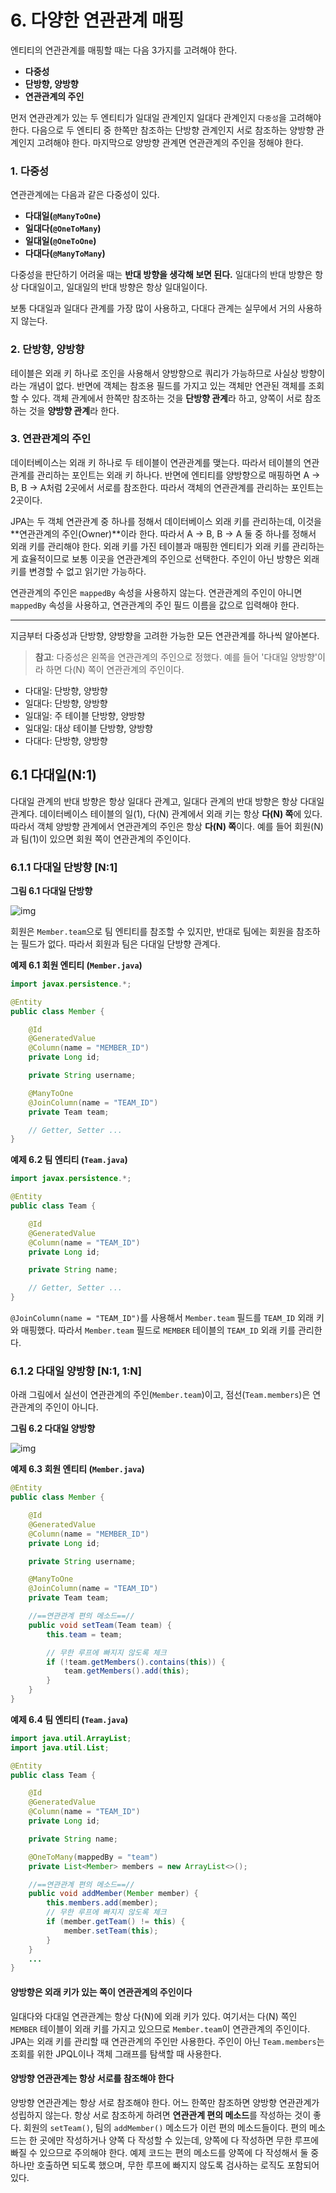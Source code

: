 # 6. 다양한 연관관계 매핑

엔티티의 연관관계를 매핑할 때는 다음 3가지를 고려해야 한다.

-   **다중성**
-   **단방향, 양방향**
-   **연관관계의 주인**

먼저 연관관계가 있는 두 엔티티가 일대일 관계인지 일대다 관계인지 `다중성`을 고려해야 한다. 다음으로 두 엔티티 중 한쪽만 참조하는 단방향 관계인지 서로 참조하는 양방향 관계인지 고려해야 한다. 마지막으로 양방향 관계면 연관관계의 주인을 정해야 한다.

### 1. 다중성

연관관계에는 다음과 같은 다중성이 있다.

-   **다대일(`@ManyToOne`)**
-   **일대다(`@OneToMany`)**
-   **일대일(`@OneToOne`)**
-   **다대다(`@ManyToMany`)**

다중성을 판단하기 어려울 때는 **반대 방향을 생각해 보면 된다.** 일대다의 반대 방향은 항상 다대일이고, 일대일의 반대 방향은 항상 일대일이다.

보통 다대일과 일대다 관계를 가장 많이 사용하고, 다대다 관계는 실무에서 거의 사용하지 않는다.

### 2. 단방향, 양방향

테이블은 외래 키 하나로 조인을 사용해서 양방향으로 쿼리가 가능하므로 사실상 방향이라는 개념이 없다. 반면에 객체는 참조용 필드를 가지고 있는 객체만 연관된 객체를 조회할 수 있다. 객체 관계에서 한쪽만 참조하는 것을 **단방향 관계**라 하고, 양쪽이 서로 참조하는 것을 **양방향 관계**라 한다.

### 3. 연관관계의 주인

데이터베이스는 외래 키 하나로 두 테이블이 연관관계를 맺는다. 따라서 테이블의 연관관계를 관리하는 포인트는 외래 키 하나다. 반면에 엔티티를 양방향으로 매핑하면 A -> B, B -> A처럼 2곳에서 서로를 참조한다. 따라서 객체의 연관관계를 관리하는 포인트는 2곳이다.

JPA는 두 객체 연관관계 중 하나를 정해서 데이터베이스 외래 키를 관리하는데, 이것을 **연관관계의 주인(Owner)**이라 한다. 따라서 A -> B, B -> A 둘 중 하나를 정해서 외래 키를 관리해야 한다. 외래 키를 가진 테이블과 매핑한 엔티티가 외래 키를 관리하는 게 효율적이므로 보통 이곳을 연관관계의 주인으로 선택한다. 주인이 아닌 방향은 외래 키를 변경할 수 없고 읽기만 가능하다.

연관관계의 주인은 `mappedBy` 속성을 사용하지 않는다. 연관관계의 주인이 아니면 `mappedBy` 속성을 사용하고, 연관관계의 주인 필드 이름을 값으로 입력해야 한다.

---

지금부터 다중성과 단방향, 양방향을 고려한 가능한 모든 연관관계를 하나씩 알아본다.

> **참고**: 다중성은 왼쪽을 연관관계의 주인으로 정했다. 예를 들어 '다대일 양방향'이라 하면 다(N) 쪽이 연관관계의 주인이다.

*   다대일: 단방향, 양방향
*   일대다: 단방향, 양방향
*   일대일: 주 테이블 단방향, 양방향
*   일대일: 대상 테이블 단방향, 양방향
*   다대다: 단방향, 양방향

## 6.1 다대일(N:1)

다대일 관계의 반대 방향은 항상 일대다 관계고, 일대다 관계의 반대 방향은 항상 다대일 관계다. 데이터베이스 테이블의 일(1), 다(N) 관계에서 외래 키는 항상 **다(N) 쪽**에 있다. 따라서 객체 양방향 관계에서 연관관계의 주인은 항상 **다(N) 쪽**이다. 예를 들어 회원(N)과 팀(1)이 있으면 회원 쪽이 연관관계의 주인이다.

### 6.1.1 다대일 단방향 [N:1]

**그림 6.1 다대일 단방향**

![img](https://lar542.github.io/img/post_img/JPA-2019-08-08-2.png)

회원은 `Member.team`으로 팀 엔티티를 참조할 수 있지만, 반대로 팀에는 회원을 참조하는 필드가 없다. 따라서 회원과 팀은 다대일 단방향 관계다.

**예제 6.1 회원 엔티티 (`Member.java`)**
```java
import javax.persistence.*;

@Entity
public class Member {

    @Id
    @GeneratedValue
    @Column(name = "MEMBER_ID")
    private Long id;

    private String username;

    @ManyToOne
    @JoinColumn(name = "TEAM_ID")
    private Team team;

    // Getter, Setter ...
}
```

**예제 6.2 팀 엔티티 (`Team.java`)**
```java
import javax.persistence.*;

@Entity
public class Team {

    @Id
    @GeneratedValue
    @Column(name = "TEAM_ID")
    private Long id;

    private String name;

    // Getter, Setter ...
}
```

`@JoinColumn(name = "TEAM_ID")`를 사용해서 `Member.team` 필드를 `TEAM_ID` 외래 키와 매핑했다. 따라서 `Member.team` 필드로 `MEMBER` 테이블의 `TEAM_ID` 외래 키를 관리한다.

### 6.1.2 다대일 양방향 [N:1, 1:N]

아래 그림에서 실선이 연관관계의 주인(`Member.team`)이고, 점선(`Team.members`)은 연관관계의 주인이 아니다.

**그림 6.2 다대일 양방향**

![img](https://oopy.lazyrockets.com/api/v2/notion/image?src=https%3A%2F%2Fs3-us-west-2.amazonaws.com%2Fsecure.notion-static.com%2F30ed9314-1269-4854-afeb-5f4f6c1c4dcf%2FUntitled.png&blockId=697375cb-d8c8-4d70-85d4-74374eccd405)

**예제 6.3 회원 엔티티 (`Member.java`)**
```java
@Entity
public class Member {

    @Id
    @GeneratedValue
    @Column(name = "MEMBER_ID")
    private Long id;

    private String username;

    @ManyToOne
    @JoinColumn(name = "TEAM_ID")
    private Team team;

    //==연관관계 편의 메소드==//
    public void setTeam(Team team) {
        this.team = team;

        // 무한 루프에 빠지지 않도록 체크
        if (!team.getMembers().contains(this)) {
            team.getMembers().add(this);
        }
    }
}
```

**예제 6.4 팀 엔티티 (`Team.java`)**
```java
import java.util.ArrayList;
import java.util.List;

@Entity
public class Team {

    @Id
    @GeneratedValue
    @Column(name = "TEAM_ID")
    private Long id;

    private String name;

    @OneToMany(mappedBy = "team")
    private List<Member> members = new ArrayList<>();

    //==연관관계 편의 메소드==//
    public void addMember(Member member) {
        this.members.add(member);
        // 무한 루프에 빠지지 않도록 체크
        if (member.getTeam() != this) {
            member.setTeam(this);
        }
    }
    ...
}
```

#### 양방향은 외래 키가 있는 쪽이 연관관계의 주인이다
일대다와 다대일 연관관계는 항상 다(N)에 외래 키가 있다. 여기서는 다(N) 쪽인 `MEMBER` 테이블이 외래 키를 가지고 있으므로 `Member.team`이 연관관계의 주인이다. JPA는 외래 키를 관리할 때 연관관계의 주인만 사용한다. 주인이 아닌 `Team.members`는 조회를 위한 JPQL이나 객체 그래프를 탐색할 때 사용한다.

#### 양방향 연관관계는 항상 서로를 참조해야 한다
양방향 연관관계는 항상 서로 참조해야 한다. 어느 한쪽만 참조하면 양방향 연관관계가 성립하지 않는다. 항상 서로 참조하게 하려면 **연관관계 편의 메소드**를 작성하는 것이 좋다. 회원의 `setTeam()`, 팀의 `addMember()` 메소드가 이런 편의 메소드들이다. 편의 메소드는 한 곳에만 작성하거나 양쪽 다 작성할 수 있는데, 양쪽에 다 작성하면 무한 루프에 빠질 수 있으므로 주의해야 한다. 예제 코드는 편의 메소드를 양쪽에 다 작성해서 둘 중 하나만 호출하면 되도록 했으며, 무한 루프에 빠지지 않도록 검사하는 로직도 포함되어 있다.